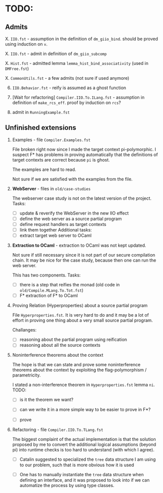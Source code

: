 # TODO:

## Admits
X. `IIO.fst` - assumption in the definition of `dm_giio_bind`.
   should be proved using induction on `v`.

X. `IIO.fst` - admit in definition of `dm_giio_subcomp`

X. `Hist.fst` - admitted lemma `lemma_hist_bind_associativity` (used in `DMFree.fst`)

X. `CommonUtils.fst` - a few admits (not sure if used anymore)

6. `IIO.Behavior.fst` - reify is assumed as a ghost function

7. [Wait for refactoring] `Compiler.IIO.To.ILang.fst` - assumption in definition of `make_rcs_eff`.
   proof by induction on `rcs`?

8. admit in `RunningExample.fst`


## Unfinished extensions
1. Examples - file `Compiler.Examples.fst`

   File broken right now since I made the target context pi-polymorphic.
   I suspect F* has problems in proving automatically that the definitions
   of target contexts are correct because `pi` is ghost.

   The examples are hard to read.

   Not sure if we are satisfied with the examples from the file.

2. **WebServer** - files in `old/case-studies`

   The webserver case study is not on the latest version of the project.
   Tasks:
   - [ ] update & reverify the WebServer in the new IIO effect
   - [ ] define the web server as a source partial program
   - [ ] define request handlers as target contexts
   - [ ] link them together
   Additional tasks:
   - [ ] extract target web server to OCaml

3. **Extraction to OCaml** - extraction to OCaml was not kept updated.

   Not sure if still necessary since it is not part of our secure compilation chain.
   It may be nice for the case study, because then one can run the web server.

   This has two components.
   Tasks:
   - [ ] there is a step that reifies the monad (old code in `old/Compile.MLang.To.Tot.fst`)
   - [ ] F* extraction of F* to OCaml

4. Proving Relation (Hyperproperties) about a source partial program

   File `Hyperproperties.fst`. It is very hard to do and it may be
   a lot of effort in proving one thing about a very small source partial program.

   Challanges:
   - [ ] reasoning about the partial program using reification
   - [ ] reasoning about all the source contexts

5. Noninterference theorems about the context

   The hope is that we can state and prove some noninterference theorems about the context by exploiting the flag-polymorphism / parametricity.

   I stated a non-interference theorem in `Hyperproperties.fst` lemma `ni`.
   TODO:
   - [ ] is it the theorem we want?
   - [ ] can we write it in a more simple way to be easier to prove in F*?
   - [ ] prove


6. Refactoring - file `Compiler.IIO.To.TLang.fst`

   The biggest complaint of the actual implementation is that the solution proposed by me
   to convert the additional logical assumptions (beyond pi) into runtime checks is too
   hard to understand (with which I agree).
   - [ ] Catalin suggested to specialized the `tree` data structure I am using to our problem,
   such that is more obvious how it is used
   - [ ] One has to manually instantiate the `tree` data structure when defining an interface,
   and it was proposed to look into if we can automatize the process by using type classes.

